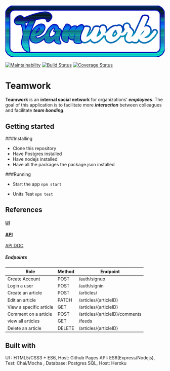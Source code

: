 ![Teamwork Logo](UI/img/logo.png)

[![Maintainability](https://api.codeclimate.com/v1/badges/d2bae7534b764f580476/maintainability)](https://codeclimate.com/github/joelatiam/Teamwork/maintainability)  [![Build Status](https://travis-ci.org/joelatiam/Teamwork.svg?branch=develop)](https://travis-ci.org/joelatiam/Teamwork)  [![Coverage Status](https://coveralls.io/repos/github/joelatiam/Teamwork/badge.svg?branch=develop)](https://coveralls.io/github/joelatiam/Teamwork?branch=develop)
# Teamwork


**Teamwork** is an **internal social network** for organizations’ _**employees**_. 
The goal of this application is to facilitate more _**interaction**_ between colleagues and facilitate _**team bonding**_. 

## Getting started

###Installing
- Clone this repository
- Have Postgres installed
- Have nodejs installed
- Have all the packages the package.json installed

###Running
- Start the app `npm start`

- Units Test `npm test`

## References
#### [UI](https://joelatiam.github.io/Teamwork/UI/html/)
#### [API](https://teamwork-kg11.herokuapp.com/api/v2/)
 [API DOC](https://teamwork-kg11.herokuapp.com/api/v2/docs/)
##### Endpoints
| Role  | Method  | Endpoint  |
| ------------ | ------------ | ------------ |
| Create Account  | POST  | /auth/signup  |
|  Login a user | POST | /auth/signin  |
| Create an article  | POST  | /articles/  |
|  Edit an article | PATCH  | /articles/{articleID}  |
|  View a specific article | GET  | /articles/{articleID}  |
| Comment on a article  | POST  |  /articles/{articleID}/comments |
|  view all articles | GET  |  /feeds |
| Delete an article  | DELETE  |  /articles/{articleID} |

Built with
------------
UI : HTML5/CSS3 + ES6, Host: Github Pages
API: ES6(Express/Nodejs), Test: Chai/Mocha , Database: Postgres SQL, Host: Heroku
